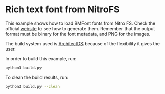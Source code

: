 # Rich text font from NitroFS

This example shows how to load BMFont fonts from Nitro FS. Check the official
[website](https://www.angelcode.com/products/bmfont/) to see how to generate
them. Remember that the output format must be binary for the font metadata, and
PNG for the images.

The build system used is [ArchitectDS](https://github.com/AntonioND/architectds)
because of the flexibility it gives the user.

In order to build this example, run:

```bash
python3 build.py
```

To clean the build results, run:

```bash
python3 build.py --clean
```
